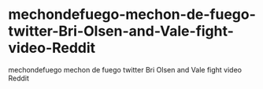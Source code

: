 # mechondefuego-mechon-de-fuego-twitter-Bri-Olsen-and-Vale-fight-video-Reddit
mechondefuego mechon de fuego twitter Bri Olsen and Vale fight video Reddit

